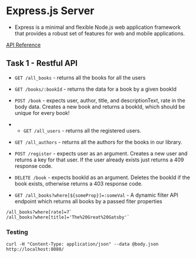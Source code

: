 # Express.js Server

* Express is a minimal and flexible Node.js web application framework that provides a robust set of features for web and mobile applications.

[API Reference](http://expressjs.com/api.html)


## Task 1 - Restful API

* `GET /all_books` - returns all the books for all the users
* `GET /books/:bookId` - returns the data for a book by a given bookId
* `POST /book` - expects user, author, title, and descriptionText, rate in the body data. Creates a new book and returns a bookId, which should be unique for every book!
* * `GET /all_users` - returns all the registered users.
* `GET /all_authors` - returns all the authors for the books in our library.
* `POST /register` - expects user as an argument. Creates a new user and returns a key for that user. If the user already exists just returns a 409 response code.
* `DELETE /book` - expects bookId as an argument. Deletes the bookId if the book exists, otherwise returns a 403 response code.

* `GET /all_books?where[${someProp}]=:someVal` - A dynamic filter API endpoint which returns all books by a passed fiter properties
```
/all_books?where[rate]=7`
/all_books?where[title]='The%20Great%20Gatsby'`
```




### Testing
```
curl -H "Content-Type: application/json" --data @body.json http://localhost:8080/
```